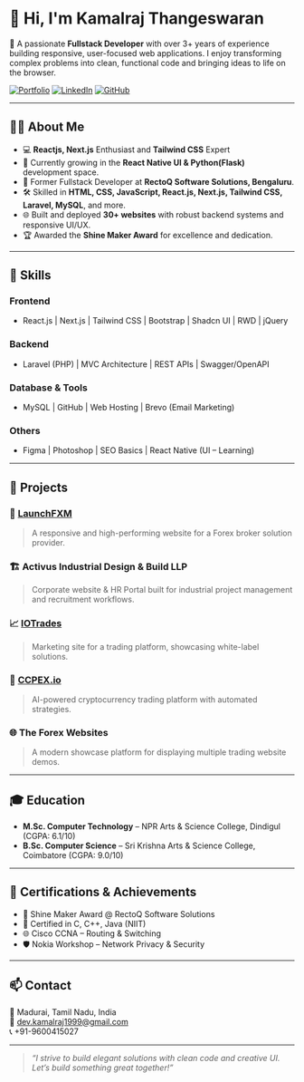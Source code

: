 # 👋 Hi, I'm Kamalraj Thangeswaran

🚀 A passionate **Fullstack Developer** with over 3+ years of experience building responsive, user-focused web applications. I enjoy transforming complex problems into clean, functional code and bringing ideas to life on the browser.

[![Portfolio](https://img.shields.io/badge/Portfolio-kamalrajportfolio.vercel.app-blue?style=flat-square)](https://kamalrajportfolio.vercel.app/)
[![LinkedIn](https://img.shields.io/badge/LinkedIn-kamalraj--thangeswaran-blue?style=flat-square&logo=linkedin)](https://www.linkedin.com/in/kamalraj-thangeswaran-467019211/)
[![GitHub](https://img.shields.io/badge/GitHub-kamalrajtz-181717?style=flat-square&logo=github)](https://github.com/kamalrajtz)

---

## 🧑‍💻 About Me
- 💻 **Reactjs, Next.js** Enthusiast and **Tailwind CSS** Expert
- 🌱 Currently growing in the **React Native UI & Python(Flask)** development space.
- 💼 Former Fullstack Developer at **RectoQ Software Solutions, Bengaluru**.
- 🛠️ Skilled in **HTML, CSS, JavaScript, React.js, Next.js, Tailwind CSS, Laravel, MySQL**, and more.
- 🌐 Built and deployed **30+ websites** with robust backend systems and responsive UI/UX.
- 🏆 Awarded the **Shine Maker Award** for excellence and dedication.

---

## 🧠 Skills

### Frontend
- React.js | Next.js | Tailwind CSS | Bootstrap | Shadcn UI | RWD | jQuery

### Backend
- Laravel (PHP) | MVC Architecture | REST APIs | Swagger/OpenAPI

### Database & Tools
- MySQL | GitHub | Web Hosting | Brevo (Email Marketing)

### Others
- Figma | Photoshop | SEO Basics | React Native (UI – Learning)

---

## 📌 Projects

### 🚀 [LaunchFXM](https://launchfxm.com/)
> A responsive and high-performing website for a Forex broker solution provider.

### 🏗️ Activus Industrial Design & Build LLP
> Corporate website & HR Portal built for industrial project management and recruitment workflows.

### 📈 [IOTrades](https://iotrades.io/)
> Marketing site for a trading platform, showcasing white-label solutions.

### 🤖 [CCPEX.io](https://ccpex.io/)
> AI-powered cryptocurrency trading platform with automated strategies.

### 🌐 The Forex Websites
> A modern showcase platform for displaying multiple trading website demos.

---

## 🎓 Education

- **M.Sc. Computer Technology** – NPR Arts & Science College, Dindigul (CGPA: 6.1/10)
- **B.Sc. Computer Science** – Sri Krishna Arts & Science College, Coimbatore (CGPA: 9.0/10)

---

## 🏅 Certifications & Achievements

- 🥇 Shine Maker Award @ RectoQ Software Solutions
- 📜 Certified in C, C++, Java (NIIT)
- 🌐 Cisco CCNA – Routing & Switching
- 🛡️ Nokia Workshop – Network Privacy & Security

---

## 📫 Contact

📍 Madurai, Tamil Nadu, India  
📧 dev.kamalraj1999@gmail.com  
📞 +91-9600415027  

---

> *“I strive to build elegant solutions with clean code and creative UI. Let’s build something great together!”*
